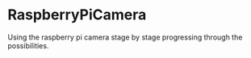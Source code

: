 # RaspberryPiCamera
Using the raspberry pi camera stage by stage progressing through the possibilities. 
